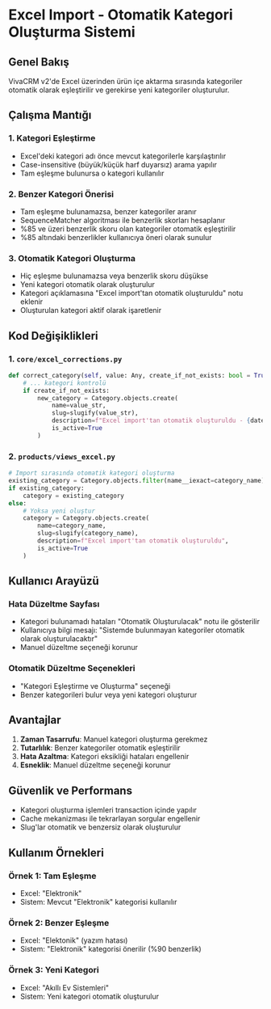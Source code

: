 # Excel Import - Otomatik Kategori Oluşturma Sistemi

## Genel Bakış

VivaCRM v2'de Excel üzerinden ürün içe aktarma sırasında kategoriler otomatik olarak eşleştirilir ve gerekirse yeni kategoriler oluşturulur.

## Çalışma Mantığı

### 1. Kategori Eşleştirme
- Excel'deki kategori adı önce mevcut kategorilerle karşılaştırılır
- Case-insensitive (büyük/küçük harf duyarsız) arama yapılır
- Tam eşleşme bulunursa o kategori kullanılır

### 2. Benzer Kategori Önerisi
- Tam eşleşme bulunamazsa, benzer kategoriler aranır
- SequenceMatcher algoritması ile benzerlik skorları hesaplanır
- %85 ve üzeri benzerlik skoru olan kategoriler otomatik eşleştirilir
- %85 altındaki benzerlikler kullanıcıya öneri olarak sunulur

### 3. Otomatik Kategori Oluşturma
- Hiç eşleşme bulunamazsa veya benzerlik skoru düşükse
- Yeni kategori otomatik olarak oluşturulur
- Kategori açıklamasına "Excel import'tan otomatik oluşturuldu" notu eklenir
- Oluşturulan kategori aktif olarak işaretlenir

## Kod Değişiklikleri

### 1. `core/excel_corrections.py`
```python
def correct_category(self, value: Any, create_if_not_exists: bool = True) -> Tuple[Optional[str], bool]:
    # ... kategori kontrolü
    if create_if_not_exists:
        new_category = Category.objects.create(
            name=value_str,
            slug=slugify(value_str),
            description=f"Excel import'tan otomatik oluşturuldu - {datetime.now()}",
            is_active=True
        )
```

### 2. `products/views_excel.py`
```python
# Import sırasında otomatik kategori oluşturma
existing_category = Category.objects.filter(name__iexact=category_name).first()
if existing_category:
    category = existing_category
else:
    # Yoksa yeni oluştur
    category = Category.objects.create(
        name=category_name,
        slug=slugify(category_name),
        description=f"Excel import'tan otomatik oluşturuldu",
        is_active=True
    )
```

## Kullanıcı Arayüzü

### Hata Düzeltme Sayfası
- Kategori bulunamadı hataları "Otomatik Oluşturulacak" notu ile gösterilir
- Kullanıcıya bilgi mesajı: "Sistemde bulunmayan kategoriler otomatik olarak oluşturulacaktır"
- Manuel düzeltme seçeneği korunur

### Otomatik Düzeltme Seçenekleri
- "Kategori Eşleştirme ve Oluşturma" seçeneği
- Benzer kategorileri bulur veya yeni kategori oluşturur

## Avantajlar

1. **Zaman Tasarrufu**: Manuel kategori oluşturma gerekmez
2. **Tutarlılık**: Benzer kategoriler otomatik eşleştirilir
3. **Hata Azaltma**: Kategori eksikliği hataları engellenir
4. **Esneklik**: Manuel düzeltme seçeneği korunur

## Güvenlik ve Performans

- Kategori oluşturma işlemleri transaction içinde yapılır
- Cache mekanizması ile tekrarlayan sorgular engellenir
- Slug'lar otomatik ve benzersiz olarak oluşturulur

## Kullanım Örnekleri

### Örnek 1: Tam Eşleşme
- Excel: "Elektronik"
- Sistem: Mevcut "Elektronik" kategorisi kullanılır

### Örnek 2: Benzer Eşleşme
- Excel: "Elektonik" (yazım hatası)
- Sistem: "Elektronik" kategorisi önerilir (%90 benzerlik)

### Örnek 3: Yeni Kategori
- Excel: "Akıllı Ev Sistemleri"
- Sistem: Yeni kategori otomatik oluşturulur